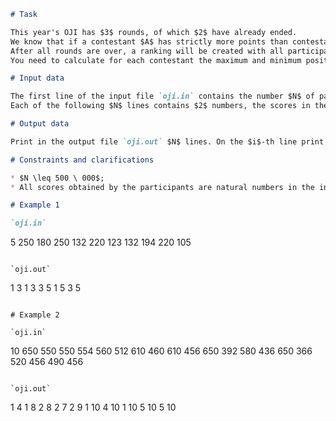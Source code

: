 ```markdown
# Task

This year's OJI has $3$ rounds, of which $2$ have already ended.
We know that if a contestant $A$ has strictly more points than contestant $B$ in the first two rounds, then $A$ will surely have at least as many points as $B$ in the 3rd round.
After all rounds are over, a ranking will be created with all participants, ordered in descending order of the total score they have obtained. In the event of a tie, all contestants will have the minimum index place (scores $10, 10, 2, 2, 1$ will generate the ranking $1., 1., 3., 3., 5.$).
You need to calculate for each contestant the maximum and minimum position they could rank after the three rounds, considering the described condition.

# Input data

The first line of the input file `oji.in` contains the number $N$ of participants.
Each of the following $N$ lines contains $2$ numbers, the scores in the first and second rounds of a contestant.

# Output data

Print in the output file `oji.out` $N$ lines. On the $i$-th line print two values: the minimum and maximum position that the $i$-th participant could rank in the order given in the input file.

# Constraints and clarifications

* $N \leq 500 \ 000$;
* All scores obtained by the participants are natural numbers in the interval $0 ... 650$.

# Example 1

`oji.in`
```
5
250 180
250 132
220 123
132 194
220 105
```

`oji.out`
```
1 3
1 3
3 5
1 5
3 5
```

# Example 2

`oji.in`
```
10
650 550
550 554
560 512
610 460
610 456
650 392
580 436
650 366
520 456
490 456
```

`oji.out`
```
1 4
1 8
2 8
2 7
2 9
1 10
4 10
1 10
5 10
5 10
```
```
